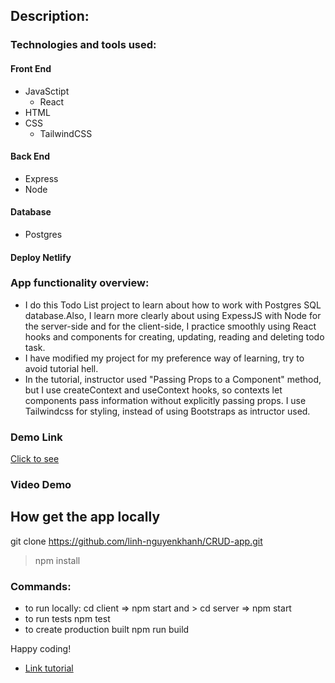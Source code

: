 ## Description:

### Technologies and tools used:
#### Front End
* JavaSctipt
    * React
* HTML
* CSS 
     * TailwindCSS
#### Back End
* Express
* Node
#### Database
* Postgres

#### Deploy Netlify
### App functionality overview:
- I do this Todo List project to learn about how to work with Postgres SQL database.Also, I learn more clearly about using ExpessJS with Node for the server-side and for the client-side, I practice smoothly using React hooks and components for creating, updating, reading and deleting todo task. 
- I have modified my project for my preference way of learning, try to avoid tutorial hell. 
- In the tutorial, instructor used "Passing Props to a Component" method, but I use createContext and useContext hooks, so contexts let components pass information without explicitly passing props. I use Tailwindcss for styling, instead of using Bootstraps as intructor used. 

### Demo Link 
[Click to see]( https://pern-todo-list.netlify.app/)

### Video Demo


## How get the app locally
git clone https://github.com/linh-nguyenkhanh/CRUD-app.git

> npm install

### Commands:
- to run locally:  cd client =>  npm start and > cd server =>  npm start
- to run tests  npm test
- to create production built  npm run build

Happy coding!

- [Link tutorial](https://www.youtube.com/watch?v=ldYcgPKEZC8)



